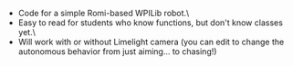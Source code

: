 * Code for a simple Romi-based WPILib robot.\
* Easy to read for students who know functions, but don't know classes yet.\
* Will work with or without Limelight camera (you can edit to change the autonomous behavior from just aiming... to chasing!)
